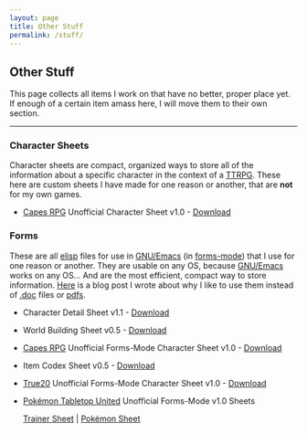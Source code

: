 ```yaml
---
layout: page
title: Other Stuff
permalink: /stuff/
---
```


## Other Stuff

This page collects all items I work on that have no better, proper place
yet. If enough of a certain item amass here, I will move them to their
own section.

* * *

### Character Sheets

Character sheets are compact, organized ways to store all of the
information about a specific character in the context of a [TTRPG][1].
These here are custom sheets I have made for one reason or another, that
are **not** for my own games.

* [Capes RPG][2] Unofficial Character Sheet v1.0 - [Download][3]

### Forms

These are all [elisp][4] files for use in [GNU/Emacs][5] (in
[forms-mode][6]) that I use for one reason or another. They are usable
on any OS, because [GNU/Emacs][5] works on any OS... And are the most
efficient, compact way to store information. [Here][7] is a blog post I
wrote about why I like to use them instead of [.doc][8] files or
[pdfs][9].


* Character Detail Sheet v1.1 - [Download][11]

* World Building Sheet v0.5 - [Download][12]

* [Capes RPG][2] Unofficial Forms-Mode Character Sheet v1.0 -
  [Download][13]

* Item Codex Sheet v0.5 - [Download][14]

* [True20][15] Unofficial Forms-Mode Character Sheet v1.0 -
  [Download][16]

* [Pokémon Tabletop United][17] Unofficial Forms-Mode v1.0 Sheets
  
  [Trainer Sheet][18] \| [Pokémon Sheet][19]



[1]: http://en.wikipedia.org/wiki/Tabletop_role-playing_game 
[2]: http://www.museoffire.com/Games/ 
[3]: https://s3.amazonaws.com/cdr255/charsheets/capes-character-sheet-v1.0-cdr255.png 
[4]: https://en.wikipedia.org/wiki/Emacs_Lisp 
[5]: https://www.gnu.org/software/emacs/ 
[6]: https://www.gnu.org/software/emacs/manual/html_mono/forms.html 
[7]: http://www.toftandtoddy.com/2014/12/21/character-details/ 
[8]: https://en.wikipedia.org/wiki/Doc_(computing) 
[9]: https://en.wikipedia.org/wiki/Portable_Document_Format 
[10]: http://www.gnu.org/licenses/old-licenses/gpl-2.0.en.html 
[11]: https://s3.amazonaws.com/cdr255/code/character-details.form 
[12]: https://s3.amazonaws.com/cdr255/code/worlds.form 
[13]: https://s3.amazonaws.com/cdr255/code/capes-characters.form 
[14]: https://s3.amazonaws.com/cdr255/code/items-codex.form 
[15]: http://true20.com/ 
[16]: https://s3.amazonaws.com/toft-and-toddy/code/true20-chars.form 
[17]: http://pokemontabletop.com/ 
[18]: https://s3.amazonaws.com/cdr255/code/ptu-trainers.form 
[19]: https://s3.amazonaws.com/cdr255/code/ptu-pokemon.form 
